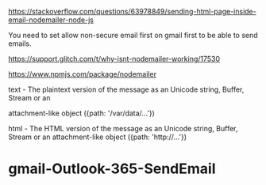 https://stackoverflow.com/questions/63978849/sending-html-page-inside-email-nodemailer-node-js




You need to set allow non-secure email first on gmail first to be able to send emails. 

https://support.glitch.com/t/why-isnt-nodemailer-working/17530



https://www.npmjs.com/package/nodemailer


text - The plaintext version of the message as an Unicode string, Buffer, Stream or an 

attachment-like object ({path: '/var/data/...'})

html - The HTML version of the message as an Unicode string, Buffer, Stream or an attachment-like object ({path: 'http://...'})



# gmail-Outlook-365-SendEmail
